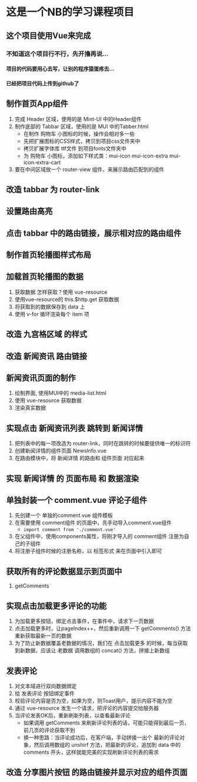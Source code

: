 # 这是一个NB的学习课程项目


## 这个项目使用Vue来完成

### 不知道这个项目行不行，先开撸再说...

#### 项目的代码要用心去写，让别的程序猿蛋疼去...

#### 已经把项目代码上传到github了


## 制作首页App组件
1. 完成 Header 区域，使用的是 Mint-UI 中的Header组件
2. 制作底部的 Tabbar 区域，使用的是 MUI 中的Tabber.html
    + 在制作 购物车 小图标的时候，操作会相对多一些
    + 先把扩展图标的CSS样式，拷贝到项目css文件夹中
    + 拷贝扩展字体库 ttf文件 到项目fonts文件夹中
    + 为 购物车 小图标，添加如下样式类：mui-icon mui-icon-extra mui-icon-extra-cart
3. 要在中间区域放一个 router-view 组件，来展示路由匹配到的组件


## 改造 tabbar 为 router-link

## 设置路由高亮

## 点击 tabbar 中的路由链接，展示相对应的路由组件

## 制作首页轮播图样式布局

## 加载首页轮播图的数据
1. 获取数据 怎样获取？使用 vue-resource
2. 使用vue-resource的 this.$http.get 获取数据
3. 将获取到的数据保存到 data 上
4. 使用 v-for 循环渲染每个 item 项

## 改造 九宫格区域 的样式

## 改造 新闻资讯 路由链接

## 新闻资讯页面的制作
1. 绘制界面, 使用MUI中的 media-list.html
2. 使用 vue-resource 获取数据
3. 渲染真实数据

## 实现点击 新闻资讯列表 跳转到 新闻详情
1. 把列表中的每一项改造为 router-link，同时在跳转的时候要提供唯一的标识符
2. 创建新闻详情的组件页面 NewsInfo.vue
3. 在路由模块中，将 新闻详情 的路由和 组件页面 对应起来

## 实现 新闻详情 的 页面布局 和 数据渲染

## 单独封装一个 comment.vue 评论子组件
1. 先创建一个 单独的comment.vue 组件模板
2. 在需要使用 comment组件 的页面中，先手动导入comment.vue组件
    + `import comment from './comment.vue'`
3. 在父组件中，使用components属性，将刚才导入的 comment组件 注册为自己的子组件
4. 将注册子组件时候的注册名称，以 标签形式 来在页面中引入即可

## 获取所有的评论数据显示到页面中
1. getComments

## 实现点击加载更多评论的功能
1. 为加载更多按钮，绑定点击事件，在事件中，请求下一页数据
2. 点击加载更多时，让pageIndex++，然后重新调用一下 getComments() 方法重新获取最新一页的数据
3. 为了防止新数据覆盖老数据的情况，我们在 点击加载更多 的时候，每当获取到新数据，应该让 老数据 调用数组的 concat() 方法，拼接上新数组

## 发表评论
1. 对文本域进行双向数据绑定
2. 给 发表评论 按钮绑定事件
3. 校验评论内容是否为空，如果为空，则Toast用户，提示内容不能为空
4. 通过 vue-resource 发生一个请求，把评论的内容提交给服务器
5. 当评论发表OK后，重新刷新列表，以查看最新评论
    + 如果调用 getComments 来刷新评论列表的话，可能只能得到最后一页，前几页的评论获取不到
    + 换一种思路：当评论成功后，在客户端，手动拼接一出个 最新的评论对象，然后调用数组的 unshirf 方法，把最新的评论，追加到 data 中的 comments 开头，这样就能完美的实现刷新评论列表的需求

## 改造 分享图片按钮 的路由链接并显示对应的组件页面














